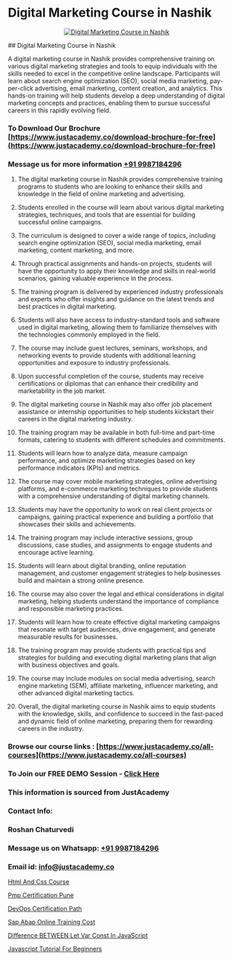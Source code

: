 # Digital Marketing Course in Nashik

<p align="center">
  <a href="https://justacademy.co/course-detail/digital-marketing">
    <img src="https://justacademy.co/storage2/course_image/1676636720_course_image.webp" alt="Digital Marketing Course in Nashik">
  </a>
</p>
## Digital Marketing Course in Nashik

A digital marketing course in Nashik provides comprehensive training on various digital marketing strategies and tools to equip individuals with the skills needed to excel in the competitive online landscape. Participants will learn about search engine optimization (SEO), social media marketing, pay-per-click advertising, email marketing, content creation, and analytics. This hands-on training will help students develop a deep understanding of digital marketing concepts and practices, enabling them to pursue successful careers in this rapidly evolving field.
### To Download Our Brochure [https://www.justacademy.co/download-brochure-for-free](https://www.justacademy.co/download-brochure-for-free)
### Message us for more information [+91 9987184296](https://api.whatsapp.com/send?phone=919987184296)
1) The digital marketing course in Nashik provides comprehensive training programs to students who are looking to enhance their skills and knowledge in the field of online marketing and advertising.

2) Students enrolled in the course will learn about various digital marketing strategies, techniques, and tools that are essential for building successful online campaigns.

3) The curriculum is designed to cover a wide range of topics, including search engine optimization (SEO), social media marketing, email marketing, content marketing, and more.

4) Through practical assignments and hands-on projects, students will have the opportunity to apply their knowledge and skills in real-world scenarios, gaining valuable experience in the process.

5) The training program is delivered by experienced industry professionals and experts who offer insights and guidance on the latest trends and best practices in digital marketing.

6) Students will also have access to industry-standard tools and software used in digital marketing, allowing them to familiarize themselves with the technologies commonly employed in the field.

7) The course may include guest lectures, seminars, workshops, and networking events to provide students with additional learning opportunities and exposure to industry professionals.

8) Upon successful completion of the course, students may receive certifications or diplomas that can enhance their credibility and marketability in the job market.

9) The digital marketing course in Nashik may also offer job placement assistance or internship opportunities to help students kickstart their careers in the digital marketing industry.

10) The training program may be available in both full-time and part-time formats, catering to students with different schedules and commitments.

11) Students will learn how to analyze data, measure campaign performance, and optimize marketing strategies based on key performance indicators (KPIs) and metrics.

12) The course may cover mobile marketing strategies, online advertising platforms, and e-commerce marketing techniques to provide students with a comprehensive understanding of digital marketing channels.

13) Students may have the opportunity to work on real client projects or campaigns, gaining practical experience and building a portfolio that showcases their skills and achievements.

14) The training program may include interactive sessions, group discussions, case studies, and assignments to engage students and encourage active learning.

15) Students will learn about digital branding, online reputation management, and customer engagement strategies to help businesses build and maintain a strong online presence.

16) The course may also cover the legal and ethical considerations in digital marketing, helping students understand the importance of compliance and responsible marketing practices.

17) Students will learn how to create effective digital marketing campaigns that resonate with target audiences, drive engagement, and generate measurable results for businesses.

18) The training program may provide students with practical tips and strategies for building and executing digital marketing plans that align with business objectives and goals.

19) The course may include modules on social media advertising, search engine marketing (SEM), affiliate marketing, influencer marketing, and other advanced digital marketing tactics.

20) Overall, the digital marketing course in Nashik aims to equip students with the knowledge, skills, and confidence to succeed in the fast-paced and dynamic field of online marketing, preparing them for rewarding careers in the industry.

### Browse our course links : [https://www.justacademy.co/all-courses](https://www.justacademy.co/all-courses) 
### To Join our FREE DEMO Session - [Click Here](https://www.justacademy.co/register-for-course-demo)


### This information is sourced from JustAcademy
### Contact Info:
### Roshan Chaturvedi
### Message us on Whatsapp: [+91 9987184296](https://api.whatsapp.com/send?phone=919987184296)
### Email id: [info@justacademy.co](mailto:info@justacademy.co)
                
[Html And Css Course](https://www.linkedin.com/pulse/html-css-course-justacademy-boston-fvhqe?trackingId=ZNQEh8JkwHRAcj640zSonA%3D%3D&lipi=urn%3Ali%3Apage%3Ad_flagship3_company_admin%3BTbY8fN%2BZSiWS3%2FqQQu1Jtw%3D%3D)

[Pmp Certification Pune](https://www.linkedin.com/pulse/pmp-certification-pune-software-training-sunnyvale-vrjdc?trackingId=W91WzluOiVvfZVEgYc6ZUg%3D%3D&lipi=urn%3Ali%3Apage%3Ad_flagship3_company_admin%3BPMbi7PJsSrOfOFf5jCv3gg%3D%3D)

[DevOps Certification Path](https://medium.com/@ranemanish460/devops-certification-path-efe08c343798)

[Sap Abap Online Training Cost](https://medium.com/@negishivu99/sap-abap-online-training-cost-4dd4991969e8)

[Difference BETWEEN Let Var Const In JavaScript](https://justacademyin.github.io/justacademy/difference-between-let-var-const-in-javascript)

[Javascript Tutorial For Beginners](https://justacademyin.github.io/Articles/Javascript-Tutorial-For-Beginners)

